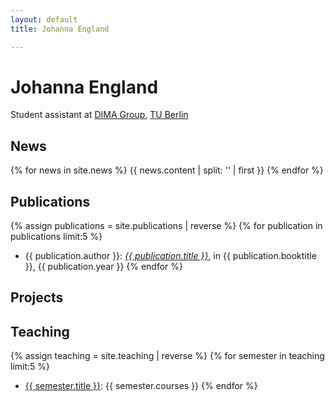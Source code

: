 ```yaml
---
layout: default
title: Johanna England

---
```

# Johanna England

Student assistant at [DIMA Group](http://www.dima.tu-berlin.de), [TU Berlin](http://www.tu-berlin.de)

## News

{% for news in site.news %}
  {{ news.content | split: '<!-- more -->' | first }}
{% endfor %}

## Publications 
{% assign publications = site.publications | reverse %}
{% for publication in publications limit:5 %}
* {{ publication.author }}: <a href="{{ publication.url }}">*{{ publication.title }}*</a>, in {{ publication.booktitle }}, {{ publication.year }}
{% endfor %}

## Projects

## Teaching
{% assign teaching = site.teaching | reverse %}
{% for semester in teaching limit:5 %}
* <a href="{{ semester.url }}">{{ semester.title }}</a>: {{ semester.courses }}
{% endfor %}
